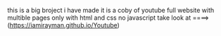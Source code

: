 this is a big broject i have made it is a coby of youtube full website with multible pages only with html and css no javascript
take look at ====>  (https://iamirayman.github.io/Youtube)
